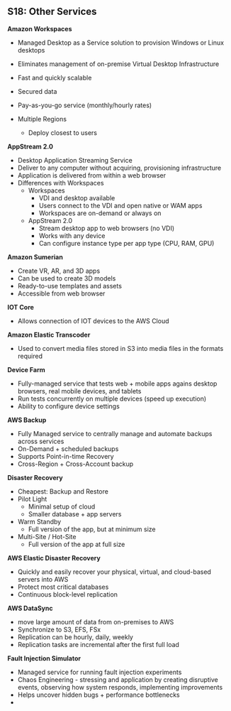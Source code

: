## S18: Other Services

**Amazon Workspaces**

- Managed Desktop as a Service solution to provision Windows or Linux desktops
- Eliminates management of on-premise Virtual Desktop Infrastructure
- Fast and quickly scalable
- Secured data
- Pay-as-you-go service (monthly/hourly rates)

- Multiple Regions
  - Deploy closest to users



**AppStream 2.0**

- Desktop Application Streaming Service
- Deliver to any computer without acquiring, provisioning infrastructure
- Application is delivered from within a web browser
- Differences with Workspaces
  - Workspaces
    - VDI and desktop available
    - Users connect to the VDI and open native or WAM apps
    - Workspaces are on-demand or always on
  - AppStream 2.0
    - Stream desktop app to web browsers (no VDI)
    - Works with any device
    - Can configure instance type per app type (CPU, RAM, GPU)



**Amazon Sumerian**

- Create VR, AR, and 3D apps
- Can be used to create 3D models
- Ready-to-use templates and assets
- Accessible from web browser



**IOT Core**

- Allows connection of IOT devices to the AWS Cloud



**Amazon Elastic Transcoder**

- Used to convert media files stored in S3 into media files in the formats required



**Device Farm**

- Fully-managed service that tests web + mobile apps agains desktop browsers, real mobile devices, and tablets
- Run tests concurrently on multiple devices (speed up execution)
- Ability to configure device settings



**AWS Backup**

- Fully Managed service to centrally manage and automate backups across services
- On-Demand + scheduled backups
- Supports Point-in-time Recovery
- Cross-Region + Cross-Account backup



**Disaster Recovery**

- Cheapest: Backup and Restore
- Pilot Light
  - Minimal setup of cloud 
  - Smaller database + app servers
- Warm Standby
  - Full version of the app, but at minimum size
- Multi-Site / Hot-Site
  - Full version of the app at full size



**AWS Elastic Disaster Recovery**

- Quickly and easily recover your physical, virtual, and cloud-based servers into AWS
- Protect most critical databases
- Continuous block-level replication



**AWS DataSync**

- move large amount of data from on-premises to AWS
- Synchronize to S3, EFS, FSx
- Replication can be hourly, daily, weekly
- Replication tasks are incremental after the first full load



**Fault Injection Simulator**

- Managed service for running fault injection experiments
- Chaos Engineering - stressing and application by creating disruptive events, observing how system responds, implementing improvements
- Helps uncover hidden bugs + performance bottlenecks
- 

